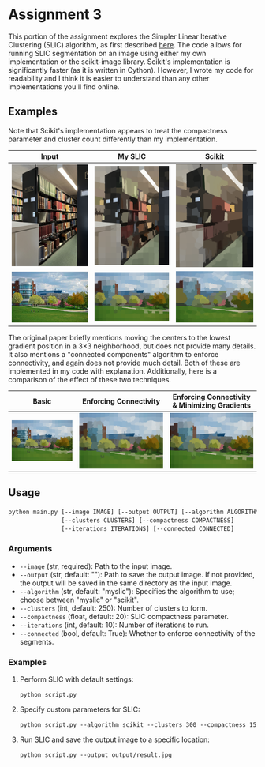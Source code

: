 # Assignment 3

This portion of the assignment explores the Simpler Linear Iterative Clustering (SLIC) algorithm, as first described [here](https://doi.org/10.1109/TPAMI.2012.120). 
The code allows for running SLIC segmentation on an image using either my own implementation or the scikit-image library. Scikit's implementation is 
significantly faster (as it is written in Cython). However, I wrote my code for readability and I think it is easier to understand than any other
implementations you'll find online.

## Examples

Note that Scikit's implementation appears to treat the compactness parameter and cluster count differently than my implementation.

|              Input              |                           My SLIC                           |                           Scikit                           |
|:-------------------------------:|:-----------------------------------------------------------:|:----------------------------------------------------------:|
| ![Example 1](data/example1.jpg) | ![My SLIC 1](data/segmented_myslic_250_20_example1.jpg.png) | ![Scikit 1](data/segmented_scikit_250_20_example1.jpg.png) |
| ![Example 2](data/example2.jpg) | ![My SLIC 2](data/segmented_myslic_250_20_example2.jpg.png) | ![Scikit 2](data/segmented_scikit_250_20_example2.jpg.png) |

The original paper briefly mentions moving the centers to the lowest gradient position in a 3×3 neighborhood, but
does not provide many details. It also mentions a "connected components" algorithm to enforce connectivity, and again does not provide much detail.
Both of these are implemented in my code with explanation. Additionally, here is a comparison of the effect of these two techniques.

|                     Basic                     |           Enforcing Connectivity            |       Enforcing Connectivity & Minimizing Gradients        |
|:---------------------------------------------:|:-------------------------------------------:|:----------------------------------------------------------:|
| ![Example 1](data/example2_no_techniques.png) | ![My SLIC 1](data/example2_no_gradient.png) | ![Scikit 1](data/segmented_myslic_250_20_example2.jpg.png) |

## Usage

```bash
python main.py [--image IMAGE] [--output OUTPUT] [--algorithm ALGORITHM] 
               [--clusters CLUSTERS] [--compactness COMPACTNESS] 
               [--iterations ITERATIONS] [--connected CONNECTED]
```

### Arguments

- `--image` (str, required): Path to the input image.
- `--output` (str, default: ""): Path to save the output image. If not provided, the output will be saved in the same directory as the input image.
- `--algorithm` (str, default: "myslic"): Specifies the algorithm to use; choose between "myslic" or "scikit".
- `--clusters` (int, default: 250): Number of clusters to form.
- `--compactness` (float, default: 20): SLIC compactness parameter.
- `--iterations` (int, default: 10): Number of iterations to run.
- `--connected` (bool, default: True): Whether to enforce connectivity of the segments.

### Examples

1. Perform SLIC with default settings:
    ```
    python script.py
    ```

2. Specify custom parameters for SLIC:
    ```
    python script.py --algorithm scikit --clusters 300 --compactness 15
    ```

3. Run SLIC and save the output image to a specific location:
    ```
    python script.py --output output/result.jpg
    ```